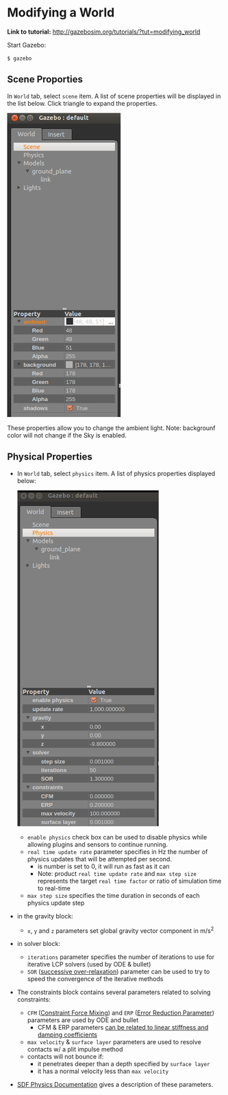 # Modifying a World

**Link to tutorial:** http://gazebosim.org/tutorials/?tut=modifying_world

Start Gazebo:

```
$ gazebo
```

## Scene Proporties

In `World` tab, select `scene` item. A list of scene properties will be displayed in the list below. Click triangle to expand the properties.

![scene][1]

These properties allow you to change the ambient light. Note: backgrounf color will not change if the Sky is enabled.

## Physical Properties

- In `World` tab, select `physics` item.  A list of physics properties displayed below:
    
    ![physical][2]
    
    - `enable physics` check box can be used to disable physics while allowing plugins and sensors to continue running.
    - `real time update rate` parameter specifies in Hz the number of physics updates that will be attempted per second.
        - is number is set to 0, it will run as fast as it can
        - Note: product `real time update rate` and `max step size` represents the target `real time factor` or ratio of simulation time to real-time
    - `max step size` specifies the time duration in seconds of each physics update step
- in the gravity block:
    - `x`, `y` and `z` parameters set global gravity vector component in m/s<sup>2</sup>
- in solver block:
    - `iterations` parameter specifies the number of iterations to use for iterative LCP solvers (used by ODE & bullet)
    - `SOR` ([successive over-relaxation][3]) parameter can be used to try to speed the convergence of the iterative methods
- The constraints block contains several parameters related to solving constraints:
    - `CFM` ([Constraint Force Mixing][4]) and `ERP` ([Error Reduction Parameter][5]) parameters are used by ODE and bullet
        - CFM & ERP parameters [can be related to linear stiffness and damping coefficients][6]
    - `max velocity` & `surface layer` parameters are used to resolve contacts w/ a plit impulse method
    - contacts will not bounce if:
        - it penetrates deeper than a depth specified by `surface layer`
        - it has a normal velocity less than `max velocity`
- [SDF Physics Documentation][7] gives a description of these parameters.    

[1]: images/scene_prop.png
[2]: images/physics_prop.png
[3]: http://en.wikipedia.org/wiki/Successive_over-relaxation
[4]: http://ode-wiki.org/wiki/index.php?title=Manual:_Concepts#Constraint_Force_Mixing_.28CFM.29
[5]: http://ode-wiki.org/wiki/index.php?title=Manual:_Concepts#Joint_error_and_the_Error_Reduction_Parameter_.28ERP.29
[6]: http://ode-wiki.org/wiki/index.php?title=Manual:_Concepts#How_To_Use_ERP_and_CFM
[7]: http://osrf-distributions.s3.amazonaws.com/sdformat/api/dev.html#physics12
